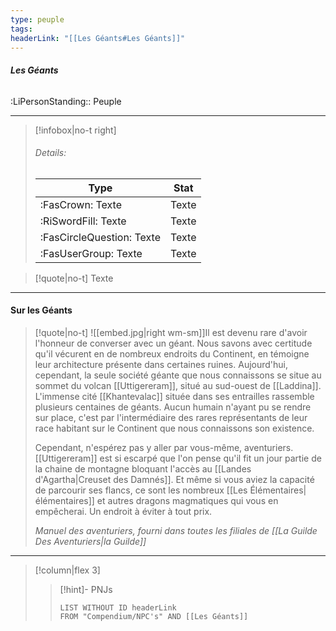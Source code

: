 ```yaml
---
type: peuple
tags:
headerLink: "[[Les Géants#Les Géants]]"
---
```

###### __Les Géants__
<span class="sub2">:LiPersonStanding:: Peuple</span>
___
> [!infobox|no-t right]
> ###### Details:
> | Type | Stat |
> | ---- | ---- |
> | :FasCrown: Texte   | Texte |
> | :RiSwordFill: Texte   | Texte |
> | :FasCircleQuestion: Texte   | Texte |
> |  :FasUserGroup: Texte   | Texte |

> [!quote|no-t]
> Texte
 

***
#### Sur les Géants
> [!quote|no-t]
> ![[embed.jpg|right wm-sm]]Il est devenu rare d'avoir l'honneur de converser avec un géant. Nous savons avec certitude qu'il vécurent en de nombreux endroits du Continent, en témoigne leur architecture présente dans certaines ruines. Aujourd'hui, cependant, la seule société géante que nous connaissons se situe au sommet du volcan [[Uttigereram]], situé au sud-ouest de [[Laddina]]. L'immense cité [[Khantevalac]] située dans ses entrailles rassemble plusieurs centaines de géants. Aucun humain n'ayant pu se rendre sur place, c'est par l'intermédiaire des rares représentants de leur race habitant sur le Continent que nous connaissons son existence.
> 
> Cependant, n'espérez pas y aller par vous-même, aventuriers. [[Uttigereram]] est si escarpé que l'on pense qu'il fit un jour partie de la chaine de montagne bloquant l'accès au [[Landes d'Agartha|Creuset des Damnés]]. Et même si vous aviez la capacité de parcourir ses flancs, ce sont les nombreux [[Les Élémentaires|élémentaires]] et autres dragons magmatiques qui vous en empêcherai. Un endroit à éviter à tout prix.
> 
> *Manuel des aventuriers, fourni dans toutes les filiales de [[La Guilde Des Aventuriers|la Guilde]]*

***

> [!column|flex 3]
>>[!hint]- PNJs
>>```dataview
>>LIST WITHOUT ID headerLink
>>FROM "Compendium/NPC's" AND [[Les Géants]]